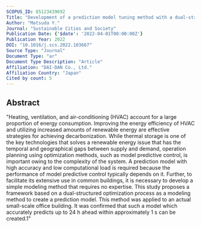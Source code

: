 ```yaml
---
SCOPUS_ID: 85123439692
Title: "Development of a prediction model tuning method with a dual-structured optimization framework for an entire heating, ventilation and air-conditioning system"
Author: "Matsuda Y."
Journal: "Sustainable Cities and Society"
Publication Date: {'$date': '2022-04-01T00:00:00Z'}
Publication Year: 2022
DOI: "10.1016/j.scs.2022.103667"
Source Type: "Journal"
Document Type: "ar"
Document Type Description: "Article"
Affiliation: "DAI-DAN Co., Ltd."
Affiliation Country: "Japan"
Cited by count: 5
---
```


## Abstract
"Heating, ventilation, and air-conditioning (HVAC) account for a large proportion of energy consumption. Improving the energy efficiency of HVAC and utilizing increased amounts of renewable energy are effective strategies for achieving decarbonization. While thermal storage is one of the key technologies that solves a renewable energy issue that has the temporal and geographical gaps between supply and demand, operation planning using optimization methods, such as model predictive control, is important owing to the complexity of the system. A prediction model with high accuracy and low computational load is required because the performance of model predictive control typically depends on it. Further, to facilitate its extensive use in common buildings, it is necessary to develop a simple modeling method that requires no expertise. This study proposes a framework based on a dual-structured optimization process as a modeling method to create a prediction model. This method was applied to an actual small-scale office building. It was confirmed that such a model which accurately predicts up to 24 h ahead within approximately 1 s can be created.1"
